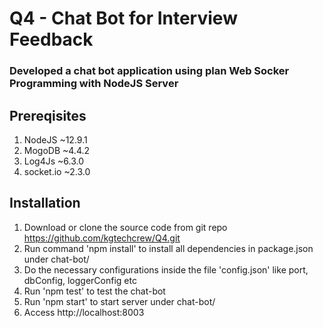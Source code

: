# Q4 - Chat Bot for Interview Feedback

### Developed a chat bot application using plan Web Socker Programming with NodeJS Server

## Prereqisites

1. NodeJS ~12.9.1
2. MogoDB ~4.4.2
3. Log4Js ~6.3.0
4. socket.io ~2.3.0

## Installation

1. Download or clone the source code from git repo https://github.com/kgtechcrew/Q4.git
2. Run command 'npm install' to install all dependencies in package.json under chat-bot/
3. Do the necessary configurations inside the file 'config.json' like port, dbConfig, loggerConfig etc
4. Run 'npm test' to test the chat-bot
4. Run 'npm start' to start server under chat-bot/
5. Access http://localhost:8003
